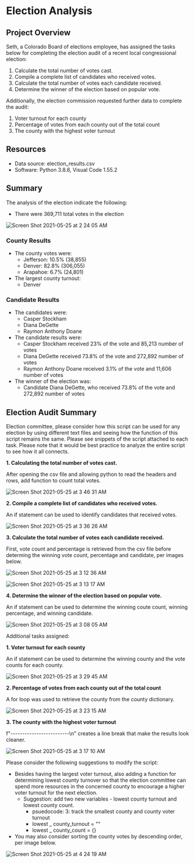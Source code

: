 # Election Analysis

## Project Overview

Seth, a Colorado Board of elections employee, has assigned the tasks below for completing the election audit of a recent local congressional election:

1. Calculate the total number of votes cast. 
2. Compile a complete list of candidates who received votes. 
3. Calculate the total number of votes each candidate received. 
4. Determine the winner of the election based on popular vote.

Additionally, the election commission requested further data to complete the audit:

1. Voter turnout for each county
2. Percentage of votes from each county out of the total count
3. The county with the highest voter turnout


## Resources
* Data source: election_results.csv
* Software: Python 3.8.8, Visual Code 1.55.2

## Summary
The analysis of the election indicate the following:

* There were 369,711 total votes in the election

![Screen Shot 2021-05-25 at 2 24 05 AM](https://user-images.githubusercontent.com/82562823/119474887-788c2700-bd01-11eb-872a-95c6d225a89c.png)

### County Results

* The county votes were:
	* Jefferson: 10.5% (38,855)
	* Denver: 82.8% (306,055)
	* Arapahoe: 6.7% (24,801)
* The largest county turnout:
	* Denver 

### Candidate Results

* The candidates were:
	* Casper Stockham 
	* Diana DeGette 
	* Raymon Anthony Doane
* The candidate results were:
	* Casper Stockham received 23% of the vote and 85,213 number of votes
	* Diana DeGette received 73.8% of the vote and 272,892 number of votes
	* Raymon Anthony Doane received 3.1% of the vote and 11,606 number of votes
* The winner of the election was:
	* Candidate Diana DeGette, who received 73.8% of the vote and 272,892 number of votes

## Election Audit Summary

Election committee, please consider how this script can be used for any election by using different text files and seeing how the function of this script remains the same. Please see snippets of the script attached to each task. Please note that it would be best practice to analyze the entire script to see how it all connects.  

**1. Calculating the total number of votes cast.**

After opening the csv file and allowing python to read the headers and rows, add function to count total votes. 

![Screen Shot 2021-05-25 at 3 46 31 AM](https://user-images.githubusercontent.com/82562823/119485345-cc037280-bd0b-11eb-804c-39190994c45d.png)

**2. Compile a complete list of candidates who received votes.**

An if statement can be used to identify candidates that received votes. 

![Screen Shot 2021-05-25 at 3 36 26 AM](https://user-images.githubusercontent.com/82562823/119483962-65ca2000-bd0a-11eb-8785-b610377b023c.png)

**3. Calculate the total number of votes each candidate received.**

First, vote count and percentage is retrieved from the csv file before determing the winning vote count, percentage and candidate, per images below. 

![Screen Shot 2021-05-25 at 3 12 36 AM](https://user-images.githubusercontent.com/82562823/119480995-10d8da80-bd07-11eb-975d-925a0dbb007d.png)

![Screen Shot 2021-05-25 at 3 13 17 AM](https://user-images.githubusercontent.com/82562823/119481074-2a7a2200-bd07-11eb-9bd4-147a863fa175.png)

**4. Determine the winner of the election based on popular vote.**

An if statement can be used to determine the winning coute count, winning percentage, and winning candidate.

![Screen Shot 2021-05-25 at 3 08 05 AM](https://user-images.githubusercontent.com/82562823/119480361-6eb8f280-bd06-11eb-8d3b-04142441032c.png)

Additional tasks assigned:

**1. Voter turnout for each county**

An if statement can be used to determine the winning county and the vote counts for each county.

![Screen Shot 2021-05-25 at 3 29 45 AM](https://user-images.githubusercontent.com/82562823/119483085-7928bb80-bd09-11eb-86c4-e27683729ec5.png)

**2. Percentage of votes from each county out of the total count**

A for loop was used  to retrieve the county from the county dictionary.

![Screen Shot 2021-05-25 at 3 23 15 AM](https://user-images.githubusercontent.com/82562823/119482286-8beec080-bd08-11eb-837d-f7aee12ae28c.png)

**3. The county with the highest voter turnout**

f"-------------------------\n" creates a line break that make the results look cleaner.

![Screen Shot 2021-05-25 at 3 17 10 AM](https://user-images.githubusercontent.com/82562823/119481549-b2602c00-bd07-11eb-83cb-627e46e489c2.png)

Please consider the following suggestions to modify the script:

* Besides having the largest voter turnout, also adding a function for determining lowest county turnover so that the election committee can spend more resources in the concerned county to encourage a higher voter turnout for the next election. 
	* Suggestion: add two new variables - lowest county turnout and lowest county count.
		* psuedocode: 3: track the smallest county and county voter turnout
		* lowest _ county_turnout = ""
		* lowest _ county_count = {}
* You may also consider sorting the county votes by descending order, per image below. 

![Screen Shot 2021-05-25 at 4 24 19 AM](https://user-images.githubusercontent.com/82562823/119489943-163b2280-bd11-11eb-9d9b-297f11ac6fdd.png)
